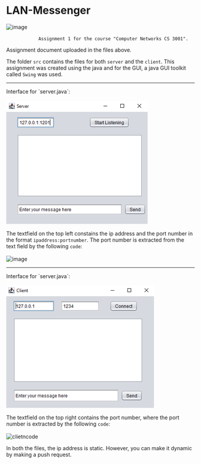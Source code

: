 # LAN-Messenger
![image](https://user-images.githubusercontent.com/59371949/220443578-0d324f76-dd0e-490f-80eb-7cf22cfeb256.png)

                Assignment 1 for the course "Computer Networks CS 3001".
Assignment document uploaded in the files above.

The folder `src` contains the files for both `server` and the `client`.
This assignment was created using the java and for the GUI, a java GUI toolkit called `Swing` was used.

<hr>
Interface for `server.java`:<br><br>
      <img src="server.png" alt="server screen">


The textfield on the top left constains the ip address and the port number in the format `ipaddress:portnumber`. The port number is extracted from the text field by the following `code`:<br><br>
![image](https://user-images.githubusercontent.com/59371949/220646205-5b33109f-0555-4c72-8765-216193dc11b5.png)

<hr>
Interface for `server.java`:<br><br>
      <img src="client.png" alt="client screen">
      
The textfield on the top right contains the port number, where the port number is extracted by the following `code`:<br><br>
      ![clietncode](https://user-images.githubusercontent.com/59371949/220655629-0e438fb1-c0bf-49e2-8c5b-b4da54550e02.png)




In both the files, the ip address is static. However, you can make it dynamic by making a push request.
